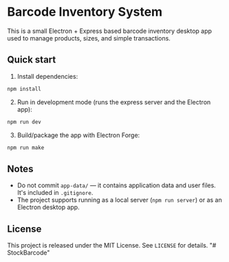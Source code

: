 # Barcode Inventory System

This is a small Electron + Express based barcode inventory desktop app used to manage products, sizes, and simple transactions.

## Quick start

1. Install dependencies:

```powershell
npm install
```

2. Run in development mode (runs the express server and the Electron app):

```powershell
npm run dev
```

3. Build/package the app with Electron Forge:

```powershell
npm run make
```

## Notes

- Do not commit `app-data/` — it contains application data and user files. It's included in `.gitignore`.
- The project supports running as a local server (`npm run server`) or as an Electron desktop app.

## License

This project is released under the MIT License. See `LICENSE` for details.
"# StockBarcode" 
